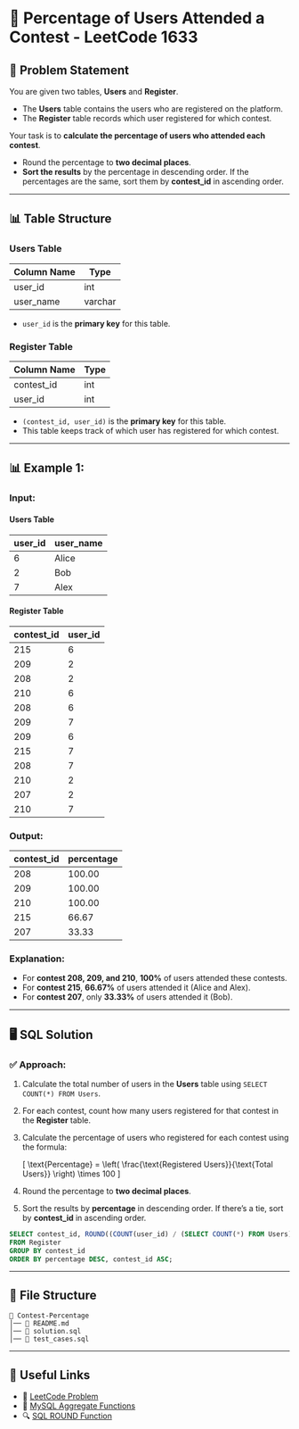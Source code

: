 # 🎯 Percentage of Users Attended a Contest - LeetCode 1633

## 📌 Problem Statement
You are given two tables, **Users** and **Register**.

- The **Users** table contains the users who are registered on the platform.
- The **Register** table records which user registered for which contest.

Your task is to **calculate the percentage of users who attended each contest**.

- Round the percentage to **two decimal places**.
- **Sort the results** by the percentage in descending order. If the percentages are the same, sort them by **contest_id** in ascending order.

---

## 📊 Table Structure

### **Users Table**
| Column Name | Type    |
| ----------- | ------- |
| user_id     | int     |
| user_name   | varchar |

- `user_id` is the **primary key** for this table.

### **Register Table**
| Column Name | Type |
| ----------- | ---- |
| contest_id  | int  |
| user_id     | int  |

- `(contest_id, user_id)` is the **primary key** for this table.
- This table keeps track of which user has registered for which contest.

---

## 📊 Example 1:

### **Input:**
#### **Users Table**
| user_id | user_name |
| ------- | --------- |
| 6       | Alice     |
| 2       | Bob       |
| 7       | Alex      |

#### **Register Table**
| contest_id | user_id |
| ---------- | ------- |
| 215        | 6       |
| 209        | 2       |
| 208        | 2       |
| 210        | 6       |
| 208        | 6       |
| 209        | 7       |
| 209        | 6       |
| 215        | 7       |
| 208        | 7       |
| 210        | 2       |
| 207        | 2       |
| 210        | 7       |

### **Output:**
| contest_id | percentage |
| ---------- | ---------- |
| 208        | 100.00     |
| 209        | 100.00     |
| 210        | 100.00     |
| 215        | 66.67      |
| 207        | 33.33      |

### **Explanation:**
- For **contest 208, 209, and 210**, **100%** of users attended these contests.
- For **contest 215**, **66.67%** of users attended it (Alice and Alex).
- For **contest 207**, only **33.33%** of users attended it (Bob).

---

## 🖥 SQL Solution

### ✅ **Approach:**
1. Calculate the total number of users in the **Users** table using `SELECT COUNT(*) FROM Users`.
2. For each contest, count how many users registered for that contest in the **Register** table.
3. Calculate the percentage of users who registered for each contest using the formula:

   \[
   \text{Percentage} = \left( \frac{\text{Registered Users}}{\text{Total Users}} \right) \times 100
   \]

4. Round the percentage to **two decimal places**.
5. Sort the results by **percentage** in descending order. If there’s a tie, sort by **contest_id** in ascending order.

```sql
SELECT contest_id, ROUND((COUNT(user_id) / (SELECT COUNT(*) FROM Users) * 100), 2) AS percentage
FROM Register
GROUP BY contest_id
ORDER BY percentage DESC, contest_id ASC;
```

---

## 📁 File Structure
```
📂 Contest-Percentage
│── 📜 README.md
│── 📜 solution.sql
│── 📜 test_cases.sql
```

---

## 🔗 Useful Links
- 📖 [LeetCode Problem](https://leetcode.com/problems/percentage-of-users-attended-a-contest/)
- 📝 [MySQL Aggregate Functions](https://dev.mysql.com/doc/refman/8.0/en/group-by-functions.html)
- 🔍 [SQL ROUND Function](https://www.w3schools.com/sql/func_mysql_round.asp)
